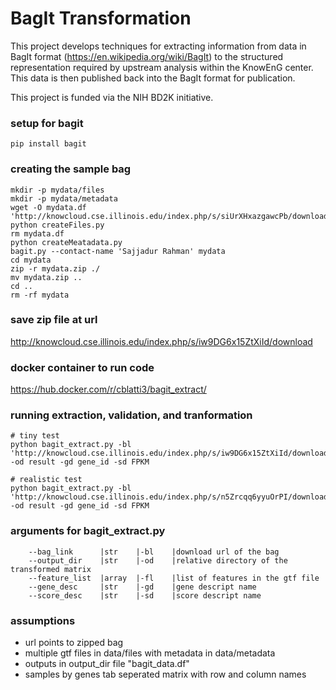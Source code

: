 # BagIt Transformation

This project develops techniques for extracting information from data in BagIt format (https://en.wikipedia.org/wiki/BagIt) to the structured representation required by upstream analysis within the KnowEnG center. This data is then published back into the BagIt format for publication.

This project is funded via the NIH BD2K initiative.

### setup for bagit
```
pip install bagit
```

### creating the sample bag
```
mkdir -p mydata/files
mkdir -p mydata/metadata
wget -O mydata.df 'http://knowcloud.cse.illinois.edu/index.php/s/siUrXHxazgawcPb/download'
python createFiles.py
rm mydata.df
python createMeatadata.py
bagit.py --contact-name 'Sajjadur Rahman' mydata
cd mydata
zip -r mydata.zip ./
mv mydata.zip ..
cd ..
rm -rf mydata
```

### save zip file at url
http://knowcloud.cse.illinois.edu/index.php/s/iw9DG6x15ZtXiId/download

### docker container to run code
https://hub.docker.com/r/cblatti3/bagit_extract/

### running extraction, validation, and tranformation
```
# tiny test
python bagit_extract.py -bl 'http://knowcloud.cse.illinois.edu/index.php/s/iw9DG6x15ZtXiId/download' -od result -gd gene_id -sd FPKM

# realistic test
python bagit_extract.py -bl 'http://knowcloud.cse.illinois.edu/index.php/s/n5Zrcqq6yyuOrPI/download' -od result -gd gene_id -sd FPKM
```

### arguments for bagit_extract.py
```
    --bag_link      |str    |-bl    |download url of the bag
    --output_dir    |str    |-od    |relative directory of the transformed matrix
    --feature_list  |array  |-fl    |list of features in the gtf file
    --gene_desc     |str    |-gd    |gene descript name
    --score_desc    |str    |-sd    |score descript name
```

### assumptions
- url points to zipped bag
- multiple gtf files in data/files with metadata in data/metadata
- outputs in output_dir file "bagit_data.df"
- samples by genes tab seperated matrix with row and column names
